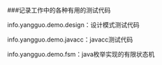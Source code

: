 ###记录工作中的各种有用的测试代码

info.yangguo.demo.design：设计模式测试代码

info.yangguo.demo.javacc：javacc测试代码

info.yangguo.demo.fsm：java枚举实现的有限状态机

